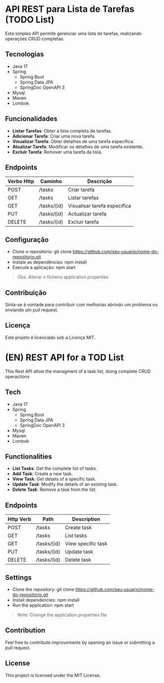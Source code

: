 # API REST para Lista de Tarefas (TODO List)

Esta simples API  permite gerenciar uma lista de tarefas, realizando operações CRUD completas.

## Tecnologias
- Java 17
- Spring 
    - Spring Boot
    - Spring Data JPA
    - SpringDoc OpenAPI 3
- Mysql
- Maven
- Lombok


## Funcionalidades

- **Listar Tarefas**: Obter a lista completa de tarefas.
- **Adicionar Tarefa**: Criar uma nova tarefa.
- **Visualizar Tarefa**: Obter detalhes de uma tarefa específica.
- **Atualizar Tarefa**: Modificar os detalhes de uma tarefa existente.
- **Excluir Tarefa**: Remover uma tarefa da lista.

## Endpoints

| Verbo Http | Caminho | Descrição |
|-------------|-------------|-------------|
| POST | /tasks   | Criar tarefa |
| GET | /tasks   | Listar tarefas |
| GET | /tasks/{id}    | Visualisar tarefa específica |
| PUT | /tasks/{id}    | Actualizar tarefa |
| DELETE | /tasks/{id}    | Excluir tarefa |


## Configuração
- Clone o repositório: git clone https://github.com/seu-usuario/nome-do-repositorio.git
- Instale as dependências: npm install
- Execute a aplicação: npm start
> Obs: Alterar o ficheiro application.properties
## Contribuição
Sinta-se à vontade para contribuir com melhorias abrindo um problema ou enviando um pull request.

## Licença
Este projeto é licenciado sob a Licença MIT.

#

# (EN) REST API for a TOD List

This Rest API allow the managment of a task list, doing complete CRUD operactions  

## Tech
- Java 17
- Spring 
    - Spring Boot
    - Spring Data JPA
    - SpringDoc OpenAPI 3
- Mysql
- Maven
- Lombok


## Functionalities

- **List Tasks**: Get the complete list of tasks.
- **Add Task**: Create a new task.
- **View Task**: Get details of a specific task.
- **Update Task**: Modify the details of an existing task.
- **Delete Task**: Remove a task from the list.

## Endpoints

| Http Verb | Path | Description |
|-------------|-------------|-------------|
| POST | /tasks | Create task |
| GET | /tasks | List tasks |
| GET | /tasks/{id} | View specific task |
| PUT | /tasks/{id} | Update task |
| DELETE | /tasks/{id} | Delete task |


## Settings
- Clone the repository: git clone https://github.com/seu-usuario/nome-do-repositorio.git
- Install dependencies: npm install
- Run the application: npm start
> Note: Change the application.properties file
## Contribution
Feel free to contribute improvements by opening an issue or submitting a pull request.

## License
This project is licensed under the MIT License.